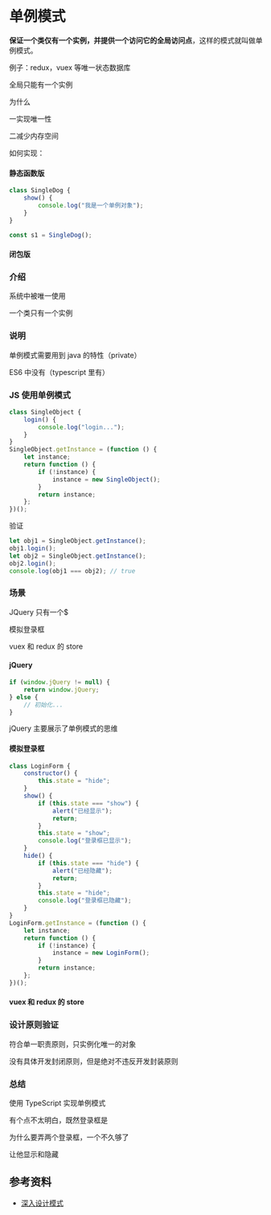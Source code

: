 # 单例模式

**保证一个类仅有一个实例，并提供一个访问它的全局访问点**，这样的模式就叫做单例模式。

例子：redux，vuex 等唯一状态数据库

全局只能有一个实例

为什么

一实现唯一性

二减少内存空间

如何实现：

#### 静态函数版

```javascript
class SingleDog {
    show() {
        console.log("我是一个单例对象");
    }
}

const s1 = SingleDog();
```

#### 闭包版

### 介绍

系统中被唯一使用

一个类只有一个实例

### 说明

单例模式需要用到 java 的特性（private）

ES6 中没有（typescript 里有）

### JS 使用单例模式

```javascript
class SingleObject {
    login() {
        console.log("login...");
    }
}
SingleObject.getInstance = (function () {
    let instance;
    return function () {
        if (!instance) {
            instance = new SingleObject();
        }
        return instance;
    };
})();
```

验证

```javascript
let obj1 = SingleObject.getInstance();
obj1.login();
let obj2 = SingleObject.getInstance();
obj2.login();
console.log(obj1 === obj2); // true
```

### 场景

JQuery 只有一个\$

模拟登录框

vuex 和 redux 的 store

#### jQuery

```javascript
if (window.jQuery != null) {
    return window.jQuery;
} else {
    // 初始化...
}
```

jQuery 主要展示了单例模式的思维

#### 模拟登录框

```javascript
class LoginForm {
    constructor() {
        this.state = "hide";
    }
    show() {
        if (this.state === "show") {
            alert("已经显示");
            return;
        }
        this.state = "show";
        console.log("登录框已显示");
    }
    hide() {
        if (this.state === "hide") {
            alert("已经隐藏");
            return;
        }
        this.state = "hide";
        console.log("登录框已隐藏");
    }
}
LoginForm.getInstance = (function () {
    let instance;
    return function () {
        if (!instance) {
            instance = new LoginForm();
        }
        return instance;
    };
})();
```

#### vuex 和 redux 的 store

### 设计原则验证

符合单一职责原则，只实例化唯一的对象

没有具体开发封闭原则，但是绝对不违反开发封装原则

### 总结

使用 TypeScript 实现单例模式

有个点不太明白，既然登录框是

为什么要弄两个登录框，一个不久够了

让他显示和隐藏

## 参考资料

-   [深入设计模式](https://refactoringguru.cn/design-patterns/singleton)

